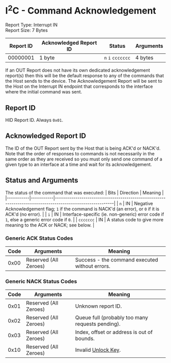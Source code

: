 # I<sup>2</sup>C - Command Acknowledgement
Report Type: Interrupt IN<br />
Report Size: 7 Bytes

| Report ID | Acknowledged Report ID | Status                      | Arguments |
|-----------|------------------------|-----------------------------|-----------|
| 00000001  | 1 byte                 | `n`&nbsp;`i`&nbsp;`ccccccc` | 4 bytes   |

If an OUT Report does not have its own dedicated acknowledgement report(s) then this will be the default response to any of the commands that the Host sends to the
device.  The Acknowledgement Report will be sent to the Host on the Interrupt IN endpoint that corresponds to the interface where the initial command was sent.

## Report ID
HID Report ID.  Always `0x01`.

## Acknowledged Report ID
The ID of the OUT Report sent by the Host that is being ACK'd or NACK'd.  Note that the order of responses to commands is not necessarily in the same order as they
are received so you must only send one command of a given type to an interface at a time and wait for its acknowledgement.

## Status and Arguments
The status of the command that was executed:
| Bits      | Direction | Meaning                                                                                                   |
|-----------|-----------|-----------------------------------------------------------------------------------------------------------|
| `n`       | IN        | Negative Acknowledgement flag; `1` if the command is NACK'd (an error), or `0` if it is ACK'd (no error). |
| `i`       | IN        | Interface-specific (ie. non-generic) error code if `1`, else a generic error code if `0`.                 |
| `ccccccc` | IN        | A status code to give more meaning to the ACK or NACK; see below.                                         |

### Generic ACK Status Codes
| Code | Arguments             | Meaning                                        |
|------|-----------------------|------------------------------------------------|
| 0x00 | Reserved (All Zeroes) | Success - the command executed without errors. |

### Generic NACK Status Codes
| Code | Arguments             | Meaning                                                      |
|------|-----------------------|--------------------------------------------------------------|
| 0x01 | Reserved (All Zeroes) | Unknown report ID.                                           |
| 0x02 | Reserved (All Zeroes) | Queue full (probably too many requests pending).             |
| 0x03 | Reserved (All Zeroes) | Index, offset or address is out of bounds.                   |
| 0x10 | Reserved (All Zeroes) | Invalid [Unlock Key](../../ControlEndpoint/Reports/0x01.md). |
